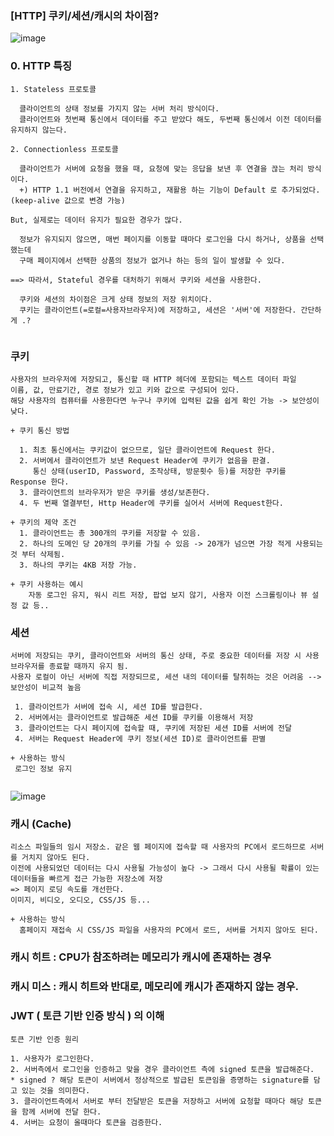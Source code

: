 ### [HTTP] 쿠키/세션/캐시의 차이점?

![image](https://user-images.githubusercontent.com/43161245/83758524-2d6ea380-a6ad-11ea-810c-5c0d8c34d59b.png)

### 0. HTTP 특징

```
1. Stateless 프로토콜
  
  클라이언트의 상태 정보를 가지지 않는 서버 처리 방식이다.
  클라이언트와 첫번째 통신에서 데이터를 주고 받았다 해도, 두번째 통신에서 이전 데이터를 유지하지 않는다.
  
2. Connectionless 프로토콜

  클라이언트가 서버에 요청을 했을 때, 요청에 맞는 응답을 보낸 후 연결을 끊는 처리 방식이다.
  +) HTTP 1.1 버전에서 연결을 유지하고, 재활용 하는 기능이 Default 로 추가되었다. (keep-alive 값으로 변경 가능)

But, 실제로는 데이터 유지가 필요한 경우가 많다.
  
  정보가 유지되지 않으면, 매번 페이지를 이동할 때마다 로그인을 다시 하거나, 상품을 선택했는데 
  구매 페이지에서 선택한 상품의 정보가 없거나 하는 등의 일이 발생할 수 있다.
  
==> 따라서, Stateful 경우를 대처하기 위해서 쿠키와 세션을 사용한다. 

  쿠키와 세션의 차이점은 크게 상태 정보의 저장 위치이다.
  쿠키는 클라이언트(=로컬=사용자브라우저)에 저장하고, 세션은 '서버'에 저장한다. 간단하게 .?
  
```

### 쿠키

```
사용자의 브라우저에 저장되고, 통신할 때 HTTP 헤더에 포함되는 텍스트 데이터 파일
이름, 값, 만료기간, 경로 정보가 있고 키와 값으로 구성되어 있다.
해당 사용자의 컴퓨터를 사용한다면 누구나 쿠키에 입력된 값을 쉽게 확인 가능 -> 보안성이 낮다.

+ 쿠키 통신 방법
  
  1. 최초 통신에서는 쿠키값이 없으므로, 일단 클라이언트에 Request 한다.
  2. 서버에서 클라이언트가 보낸 Request Header에 쿠키가 없음을 판결.
     통신 상태(userID, Password, 조작상태, 방문횟수 등)를 저장한 쿠키를 Response 한다.
  3. 클라이언트의 브라우저가 받은 쿠키를 생성/보존한다.
  4. 두 번째 열결부턴, Http Header에 쿠키를 실어서 서버에 Request한다.

+ 쿠키의 제약 조건
  1. 클라이언트는 총 300개의 쿠키를 저장할 수 있음.
  2. 하나의 도메인 당 20개의 쿠키를 가질 수 있음 -> 20개가 넘으면 가장 적게 사용되는 것 부터 삭제됨.
  3. 하나의 쿠키는 4KB 저장 가능.
  
+ 쿠키 사용하는 예시
    자동 로그인 유지, 워시 리트 저장, 팝업 보지 않기, 사용자 이전 스크롤링이나 뷰 설정 값 등..
 ```

### 세션 

 ```
 서버에 저장되는 쿠키, 클라이언트와 서버의 통신 상태, 주로 중요한 데이터를 저장 시 사용
 브라우저를 종료할 때까지 유지 됨.
 사용자 로컬이 아닌 서버에 직접 저장되므로, 세션 내의 데이터를 탈취하는 것은 어려움 --> 보안성이 비교적 높음
 
  1. 클라이언트가 서버에 접속 시, 세션 ID를 발급한다.
  2. 서버에서는 클라이언트로 발급해준 세션 ID를 쿠키를 이용해서 저장
  3. 클라이언트는 다시 페이지에 접속할 때, 쿠키에 저장된 세션 ID를 서버에 전달
  4. 서버는 Request Header에 쿠키 정보(세션 ID)로 클라이언트를 판별
  
 + 사용하는 방식
  로그인 정보 유지
  
 ```
 ![image](https://user-images.githubusercontent.com/43161245/83758078-6b1efc80-a6ac-11ea-8046-e6eeb6e2f80e.png)

### 캐시 (Cache)

```
리소스 파일들의 임시 저장소. 같은 웹 페이지에 접속할 때 사용자의 PC에서 로드하므로 서버를 거치지 않아도 된다.
이전에 사용되었던 데이터는 다시 사용될 가능성이 높다 -> 그래서 다시 사용될 확률이 있는 데이터들을 빠르게 접근 가능한 저장소에 저장
=> 페이지 로딩 속도를 개선한다.
이미지, 비디오, 오디오, CSS/JS 등...

+ 사용하는 방식
  홈페이지 재접속 시 CSS/JS 파일을 사용자의 PC에서 로드, 서버를 거치지 않아도 된다.
```
### 캐시 히트 : CPU가 참조하려는 메모리가 캐시에 존재하는 경우
### 캐시 미스 : 캐시 히트와 반대로, 메모리에 캐시가 존재하지 않는 경우.

### JWT ( 토큰 기반 인증 방식 ) 의 이해

```
토큰 기반 인증 원리

1. 사용자가 로그인한다.
2. 서버측에서 로그인을 인증하고 맞을 경우 클라이언트 측에 signed 토큰을 발급해준다.
* signed ? 해당 토큰이 서버에서 정상적으로 발급된 토큰임을 증명하는 signature를 담고 있는 것을 의미한다.
3. 클라이언트측에서 서버로 부터 전달받은 토큰을 저장하고 서버에 요청할 때마다 해당 토큰을 함께 서버에 전달 한다.
4. 서버는 요청이 올때마다 토큰을 검증한다.

```
